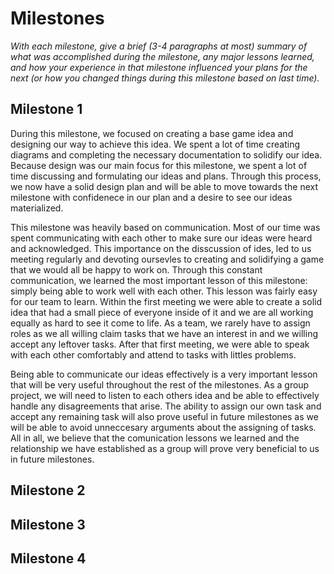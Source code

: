 # Milestones
_With each milestone, give a _brief_ (3-4 paragraphs at most) summary of what was accomplished during the milestone, any major lessons learned, and how your experience in that milestone influenced your plans for the next (or how you changed things during this milestone based on last time)._

## Milestone 1
During this milestone, we focused on creating a base game idea and designing our way to achieve this idea. We spent a lot of time creating diagrams and completing the necessary documentation to solidify our idea. Because design was our main focus for this milestone, we spent a lot of time discussing and formulating our ideas and plans. Through this process, we now have a solid design plan and will be able to move towards the next milestone with confidenece in our plan and a desire to see our ideas materialized. 

This milestone was heavily based on communication. Most of our time was spent communicating with each other to make sure our ideas were heard and acknowledged. This importance on the disscussion of ides, led to us meeting regularly and devoting oursevles to creating and solidifying a game that we would all be happy to work on. Through this constant communication, we learned the most important lesson of this milestone: simply being able to work well with each other. This lesson was fairly easy for our team to learn. Within the first meeting we were able to create a solid idea that had a small piece of everyone inside of it and we are all working equally as hard to see it come to life. As a team, we rarely have to assign roles as we all willing claim tasks that we have an interest in and we willing accept any leftover tasks. After that first meeting, we were able to speak with each other comfortably and attend to tasks with littles problems. 

Being able to communicate our ideas effectively is a very important lesson that will be very useful throughout the rest of the milestones. As a group project, we will need to listen to each others idea and be able to effectively handle any disagreements that arise. The ability to assign our own task and accept any remaining task will also prove useful in future milestones as we will be able to avoid unneccesary arguments about the assigning of tasks. All in all, we believe that the comunication lessons we learned and the relationship we have established as a group will prove very beneficial to us in future milestones.

## Milestone 2

## Milestone 3

## Milestone 4

